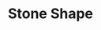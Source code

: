 ---
title: "Stone Shape"
index: "stone-shape"
permalink: /spells/stone-shape/
tags:
  - Spell
  - 4th Level
  - Transmutation
available_for:
  - Cleric
  - Druid
  - Wizard
level: "4th Level"
school: "Transmutation"
range: "Touch"
comp:
  - V
  - S
  - M
material: "soft clay, to be crudely worked into the desired shape for the stone object."
description: |
  You touch a stone object of Medium size or smaller or a section of stone no more than 5 feet in any dimension and form it into any shape that suits your purpose. So, for example, you could shape a large rock into a weapon, idol, or coffer, or make a small passage through a wall, as long as the wall is less than 5 feet thick. You could also shape a stone door or its frame to seal the door shut. The object you create can have up to two hinges and a latch, but finer mechanical detail isn't possible.
excerpt: "You touch a stone object of Medium size or smaller or a section of stone no more than 5 feet in any dimension and form it into any shape that suits your purpose."
source: "Basic Rules"
---